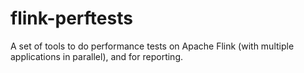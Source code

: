 # flink-perftests
A set of tools to do performance tests on Apache Flink (with multiple applications in parallel), and for reporting.
